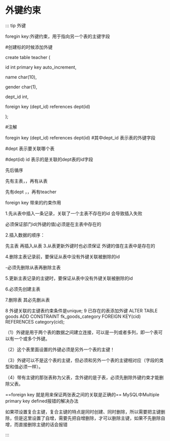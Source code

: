 # 外键约束

::: tip 外键

foregin key:外键约束，用于指向另一个表的主键字段

#创建标的时候添加外键

create table teacher (

id int primary key auto_increment,

name char(10),

gender char(1),

dept_id int,

foreign key (dept_id) references dept(id)

);

#注解

foregin key (dept_id) references dept(id)
#其中dept_id 表示表的外键字段

#dept 表示要关联哪个表

#dept(id) id 表示的是关联的dept表的id字段

先后循序

先有主表，，再有从表

先有dept ，，再有teacher

foreign key 带来的约束作用

1.先从表中插入一条记录，关联了一个主表不存在的id 会导致插入失败

必须保证部门id(外键的值)必须是在主表中存在的

2.插入数据的顺序：

先主表 再插入从表
3.从表更新外键时也必须保证 外键的值在主表中是存在的

4.删除主表记录前，要保证从表中没有外键关联被删除的id

-必须先删除从表再删除主表

5.更新主表记录的主键时，要保证从表中没有外键关联被删除的id

6.必须先创建主表

7.删除表 其必先删从表

8 外键关联的主键表约束条件是unique;
9 已存在的表添加外键
ALTER TABLE goods ADD CONSTRAINT fk_goods_category FOREIGN KEY(cid) REFERENCES category(cid);

（1）外键是用于两个表的数据之间建立连接，可以是一列或者多列，即一个表可以有一个或多个外键。

（2）这个表里面设置的外键必须是另外一个表的主键！

（3）外键可以不是这个表的主键，但必须和另外一个表的主键相对应（字段的类型和值必须一样）。

（4）带有主键的那张表称为父表，含外键的是子表，必须先删除外键约束才能删除父表。


==foreign key 就是用来保证两张表之间的关联是正确的==
MySQL中Multiple primary key defined报错的解决办法

如果项设置复合主键，复合主键的特点是同时创建、同时删除，所以需要把主键删除，但是这里设置了自增，需要先把自增删除，才可以删除主键，如果不先删除自增，而直接删除主键的话会报错



:::
